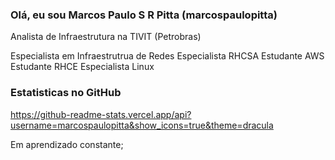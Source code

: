 ### Olá, eu sou Marcos Paulo S R Pitta (marcospaulopitta) 

Analista de Infraestrutura na TIVIT (Petrobras)

Especialista em Infraestrutrua de Redes
Especialista RHCSA
Estudante AWS
Estudante RHCE
Especialista Linux

### Estatisticas no GitHub
https://github-readme-stats.vercel.app/api?username=marcospaulopitta&show_icons=true&theme=dracula


Em aprendizado constante;
